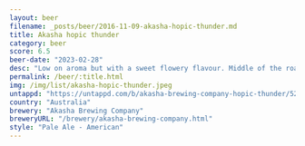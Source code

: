 ```yaml
---
layout: beer
filename: _posts/beer/2016-11-09-akasha-hopic-thunder.md
title: Akasha hopic thunder
category: beer
score: 6.5
beer-date: "2023-02-28"
desc: "Low on aroma but with a sweet flowery flavour. Middle of the road not really sitting on the refreshing or flavourful side"
permalink: /beer/:title.html
img: /img/list/akasha-hopic-thunder.jpeg
untappd: "https://untappd.com/b/akasha-brewing-company-hopic-thunder/5210700"
country: "Australia"
brewery: "Akasha Brewing Company"
breweryURL: "/brewery/akasha-brewing-company.html"
style: "Pale Ale - American"
---
```

